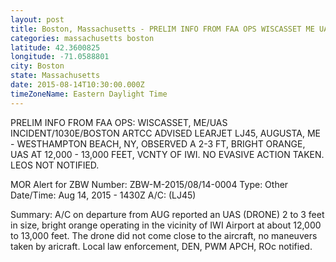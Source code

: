 ```yaml
---
layout: post
title: Boston, Massachusetts - PRELIM INFO FROM FAA OPS WISCASSET ME UAS INCIDENT 1030E BOSTON ARTCC ADVISED LEARJET LJ45
categories: massachusetts boston
latitude: 42.3600825
longitude: -71.0588801
city: Boston
state: Massachusetts
date: 2015-08-14T10:30:00.000Z
timeZoneName: Eastern Daylight Time
---
```


PRELIM INFO FROM FAA OPS: WISCASSET, ME/UAS INCIDENT/1030E/BOSTON ARTCC ADVISED  LEARJET LJ45, AUGUSTA, ME - WESTHAMPTON BEACH, NY, OBSERVED A 2-3 FT, BRIGHT ORANGE, UAS AT 12,000 - 13,000 FEET, VCNTY OF IWI. NO EVASIVE ACTION TAKEN. LEOS NOT NOTIFIED. 



MOR Alert for ZBW
Number: ZBW-M-2015/08/14-0004
Type: Other
Date/Time: Aug 14, 2015 - 1430Z
A/C: (LJ45)

Summary: A/C on departure from AUG reported an UAS (DRONE) 2 to 3 feet in size, bright orange operating in the vicinity of IWI Airport at about 12,000 to 13,000 feet. The drone did not come close to the aircraft, no maneuvers taken by aricraft. Local law enforcement, DEN, PWM APCH, ROc notified.

